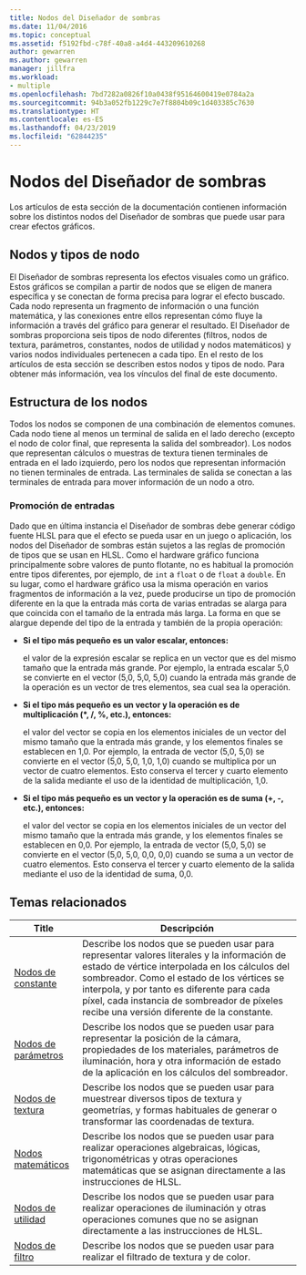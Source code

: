 ```yaml
---
title: Nodos del Diseñador de sombras
ms.date: 11/04/2016
ms.topic: conceptual
ms.assetid: f5192fbd-c78f-40a8-a4d4-443209610268
author: gewarren
ms.author: gewarren
manager: jillfra
ms.workload:
- multiple
ms.openlocfilehash: 7bd7282a0826f10a0438f95164600419e0784a2a
ms.sourcegitcommit: 94b3a052fb1229c7e7f8804b09c1d403385c7630
ms.translationtype: HT
ms.contentlocale: es-ES
ms.lasthandoff: 04/23/2019
ms.locfileid: "62844235"
---
```

# <a name="shader-designer-nodes"></a>Nodos del Diseñador de sombras
Los artículos de esta sección de la documentación contienen información sobre los distintos nodos del Diseñador de sombras que puede usar para crear efectos gráficos.

## <a name="nodes-and-node-types"></a>Nodos y tipos de nodo
 El Diseñador de sombras representa los efectos visuales como un gráfico. Estos gráficos se compilan a partir de nodos que se eligen de manera específica y se conectan de forma precisa para lograr el efecto buscado. Cada nodo representa un fragmento de información o una función matemática, y las conexiones entre ellos representan cómo fluye la información a través del gráfico para generar el resultado. El Diseñador de sombras proporciona seis tipos de nodo diferentes (filtros, nodos de textura, parámetros, constantes, nodos de utilidad y nodos matemáticos) y varios nodos individuales pertenecen a cada tipo. En el resto de los artículos de esta sección se describen estos nodos y tipos de nodo. Para obtener más información, vea los vínculos del final de este documento.

## <a name="node-structure"></a>Estructura de los nodos
 Todos los nodos se componen de una combinación de elementos comunes. Cada nodo tiene al menos un terminal de salida en el lado derecho (excepto el nodo de color final, que representa la salida del sombreador). Los nodos que representan cálculos o muestras de textura tienen terminales de entrada en el lado izquierdo, pero los nodos que representan información no tienen terminales de entrada. Las terminales de salida se conectan a las terminales de entrada para mover información de un nodo a otro.

### <a name="promotion-of-inputs"></a>Promoción de entradas
 Dado que en última instancia el Diseñador de sombras debe generar código fuente HLSL para que el efecto se pueda usar en un juego o aplicación, los nodos del Diseñador de sombras están sujetos a las reglas de promoción de tipos que se usan en HLSL. Como el hardware gráfico funciona principalmente sobre valores de punto flotante, no es habitual la promoción entre tipos diferentes, por ejemplo, de `int` a `float` o de `float` a `double`. En su lugar, como el hardware gráfico usa la misma operación en varios fragmentos de información a la vez, puede producirse un tipo de promoción diferente en la que la entrada más corta de varias entradas se alarga para que coincida con el tamaño de la entrada más larga. La forma en que se alargue depende del tipo de la entrada y también de la propia operación:

- **Si el tipo más pequeño es un valor escalar, entonces:**

     el valor de la expresión escalar se replica en un vector que es del mismo tamaño que la entrada más grande. Por ejemplo, la entrada escalar 5,0 se convierte en el vector (5,0, 5,0, 5,0) cuando la entrada más grande de la operación es un vector de tres elementos, sea cual sea la operación.

- **Si el tipo más pequeño es un vector y la operación es de multiplicación (\*, /, %, etc.), entonces:**

     el valor del vector se copia en los elementos iniciales de un vector del mismo tamaño que la entrada más grande, y los elementos finales se establecen en 1,0. Por ejemplo, la entrada de vector (5,0, 5,0) se convierte en el vector (5,0, 5,0, 1,0, 1,0) cuando se multiplica por un vector de cuatro elementos. Esto conserva el tercer y cuarto elemento de la salida mediante el uso de la identidad de multiplicación, 1,0.

- **Si el tipo más pequeño es un vector y la operación es de suma (+, -, etc.), entonces:**

     el valor del vector se copia en los elementos iniciales de un vector del mismo tamaño que la entrada más grande, y los elementos finales se establecen en 0,0. Por ejemplo, la entrada de vector (5,0, 5,0) se convierte en el vector (5,0, 5,0, 0,0, 0,0) cuando se suma a un vector de cuatro elementos. Esto conserva el tercer y cuarto elemento de la salida mediante el uso de la identidad de suma, 0,0.

## <a name="related-topics"></a>Temas relacionados

|Title|Descripción|
|-----------|-----------------|
|[Nodos de constante](../designers/constant-nodes.md)|Describe los nodos que se pueden usar para representar valores literales y la información de estado de vértice interpolada en los cálculos del sombreador. Como el estado de los vértices se interpola, y por tanto es diferente para cada píxel, cada instancia de sombreador de píxeles recibe una versión diferente de la constante.|
|[Nodos de parámetros](../designers/parameter-nodes.md)|Describe los nodos que se pueden usar para representar la posición de la cámara, propiedades de los materiales, parámetros de iluminación, hora y otra información de estado de la aplicación en los cálculos del sombreador.|
|[Nodos de textura](../designers/texture-nodes.md)|Describe los nodos que se pueden usar para muestrear diversos tipos de textura y geometrías, y formas habituales de generar o transformar las coordenadas de textura.|
|[Nodos matemáticos](../designers/math-nodes.md)|Describe los nodos que se pueden usar para realizar operaciones algebraicas, lógicas, trigonométricas y otras operaciones matemáticas que se asignan directamente a las instrucciones de HLSL.|
|[Nodos de utilidad](../designers/utility-nodes.md)|Describe los nodos que se pueden usar para realizar operaciones de iluminación y otras operaciones comunes que no se asignan directamente a las instrucciones de HLSL.|
|[Nodos de filtro](../designers/filter-nodes.md)|Describe los nodos que se pueden usar para realizar el filtrado de textura y de color.|
